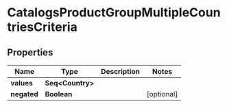 

# CatalogsProductGroupMultipleCountriesCriteria


## Properties

Name | Type | Description | Notes
------------ | ------------- | ------------- | -------------
**values** | **Seq&lt;Country&gt;** |  | 
**negated** | **Boolean** |  |  [optional]



